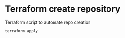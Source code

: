 # Terraform create repository

Terraform script to automate repo creation

```bash
terraform apply
```